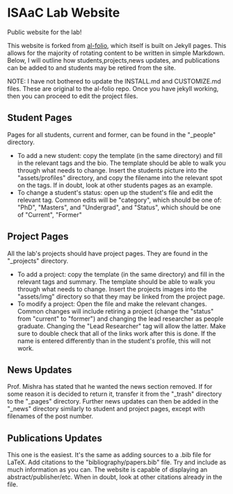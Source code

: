 # ISAaC Lab Website

Public website for the lab!

This website is forked from [al-folio](https://github.com/alshedivat/al-folio/), which itself is built on Jekyll pages. This allows for the majority of rotating content to be written in simple Markdown. Below, I will outline how students,projects,news updates, and publications can be added to and students may be retired from the site.

NOTE: I have not bothered to update the INSTALL.md and CUSTOMIZE.md files. These are original to the al-folio repo. Once you have jekyll working, then you can proceed to edit the project files.

## Student Pages

Pages for all students, current and former, can be found in the "_people" directory.

- To add a new student: copy the template (in the same directory) and fill in the relevant tags and the bio. The template should be able to walk you through what needs to change. Insert the students picture into the "assets/profiles" directory, and copy the filename into the relevant spot on the tags. If in doubt, look at other students pages as an example.
- To change a student's status: open up the student's file and edit the relevant tag. Common edits will be "category", which should be one of: "PhD", "Masters", and "Undergrad", and "Status", which should be one of "Current", "Former"

## Project Pages

All the lab's projects should have project pages. They are found in the "_projects" directory.

- To add a project: copy the template (in the same directory) and fill in the relevant tags and summary. The template should be able to walk you through what needs to change. Insert the projects images into the "assets/img" directory so that they may be linked from the project page.
- To modify a project: Open the file and make the relevant changes. Common changes will include retiring a project (change the "status" from "current" to "former") and changing the lead researcher as people graduate. Changing the "Lead Researcher" tag will allow the latter. Make sure to double check that all of the links work after this is done. If the name is entered differently than in the student's profile, this will not work.

## News Updates

Prof. Mishra has stated that he wanted the news section removed. If for some reason it is decided to return it, transfer it from the "_trash" directory to the "_pages" directory. Further news updates can then be added in the "_news" directory similarly to student and project pages, except with filenames of the post number.

## Publications Updates

This one is the easiest. It's the same as adding sources to a .bib file for LaTeX. Add citations to the "bibliography/papers.bib" file. Try and include as much information as you can. The website is capable of displaying an abstract/publisher/etc. When in doubt, look at other citations already in the file.
